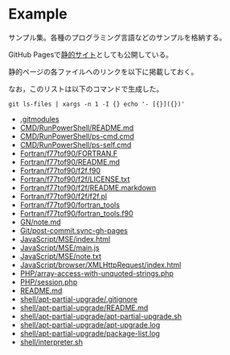 # Example
サンプル集。各種のプログラミング言語などのサンプルを格納する。

GitHub Pagesで[静的サイト](https://senooken.github.io/example/)としても公開している。

静的ページの各ファイルへのリンクを以下に掲載しておく。

なお，このリストは以下のコマンドで生成した。

```
git ls-files | xargs -n 1 -I {} echo '- [{}]({})'
```

- [.gitmodules](.gitmodules)
- [CMD/RunPowerShell/README.md](CMD/RunPowerShell/README.md)
- [CMD/RunPowerShell/ps-cmd.cmd](CMD/RunPowerShell/ps-cmd.cmd)
- [CMD/RunPowerShell/ps-self.cmd](CMD/RunPowerShell/ps-self.cmd)
- [Fortran/f77tof90/FORTRAN.F](Fortran/f77tof90/FORTRAN.F)
- [Fortran/f77tof90/README.md](Fortran/f77tof90/README.md)
- [Fortran/f77tof90/f2f.f90](Fortran/f77tof90/f2f.f90)
- [Fortran/f77tof90/f2f/LICENSE.txt](Fortran/f77tof90/f2f/LICENSE.txt)
- [Fortran/f77tof90/f2f/README.markdown](Fortran/f77tof90/f2f/README.markdown)
- [Fortran/f77tof90/f2f/f2f.pl](Fortran/f77tof90/f2f/f2f.pl)
- [Fortran/f77tof90/fortran_tools](Fortran/f77tof90/fortran_tools)
- [Fortran/f77tof90/fortran_tools.f90](Fortran/f77tof90/fortran_tools.f90)
- [GN/note.md](GN/note.md)
- [Git/post-commit.sync-gh-pages](Git/post-commit.sync-gh-pages)
- [JavaScript/MSE/index.html](JavaScript/MSE/index.html)
- [JavaScript/MSE/main.js](JavaScript/MSE/main.js)
- [JavaScript/MSE/note.txt](JavaScript/MSE/note.txt)
- [JavaScript/browser/XMLHttpRequest/index.html](JavaScript/browser/XMLHttpRequest/index.html)
- [PHP/array-access-with-unquoted-strings.php](PHP/array-access-with-unquoted-strings.php)
- [PHP/session.php](PHP/session.php)
- [README.md](README.md)
- [shell/apt-partial-upgrade/.gitignore](shell/apt-partial-upgrade/.gitignore)
- [shell/apt-partial-upgrade/README.md](shell/apt-partial-upgrade/README.md)
- [shell/apt-partial-upgrade/apt-partial-upgrade.sh](shell/apt-partial-upgrade/apt-partial-upgrade.sh)
- [shell/apt-partial-upgrade/apt-upgrade.log](shell/apt-partial-upgrade/apt-upgrade.log)
- [shell/apt-partial-upgrade/package-list.log](shell/apt-partial-upgrade/package-list.log)
- [shell/interpreter.sh](shell/interpreter.sh)
